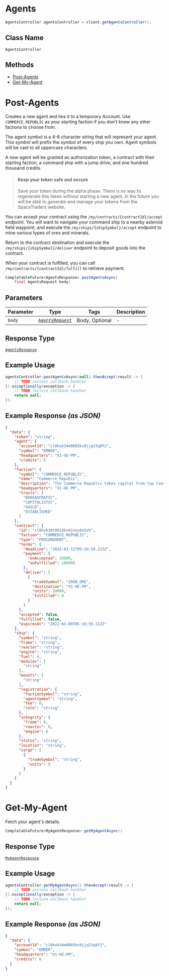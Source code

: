 # Agents

```java
AgentsController agentsController = client.getAgentsController();
```

## Class Name

`AgentsController`

## Methods

* [Post-Agents](../../doc/controllers/agents.md#post-agents)
* [Get-My-Agent](../../doc/controllers/agents.md#get-my-agent)


# Post-Agents

Creates a new agent and ties it to a temporary Account. Use `COMMERCE_REPUBLIC` as your starting faction if you don't know any other factions to choose from.

The agent symbol is a 4-8 character string that will represent your agent. This symbol will prefix the symbol of every ship you own. Agent symbols will be cast to all uppercase characters.

A new agent will be granted an authorization token, a contract with their starting faction, a command ship with a jump drive, and one hundred thousand credits.

> #### Keep your token safe and secure
> 
> Save your token during the alpha phase. There is no way to regenerate this token without starting a new agent. In the future you will be able to generate and manage your tokens from the SpaceTraders website.

You can accept your contract using the `/my/contracts/{contractId}/accept` endpoint. You will want to navigate your command ship to a nearby asteroid field waypoint, and execute the `/my/ships/{shipSymbol}/accept` endpoint to mine various types of ores and minerals.

Return to the contract destination and execute the `/my/ships/{shipSymbol}/deliver` endpoint to deposit goods into the contract.

When your contract is fulfilled, you can call `/my/contracts/{contractId}/fulfill` to retrieve payment.

```java
CompletableFuture<AgentsResponse> postAgentsAsync(
    final AgentsRequest body)
```

## Parameters

| Parameter | Type | Tags | Description |
|  --- | --- | --- | --- |
| `body` | [`AgentsRequest`](../../doc/models/agents-request.md) | Body, Optional | - |

## Response Type

[`AgentsResponse`](../../doc/models/agents-response.md)

## Example Usage

```java
agentsController.postAgentsAsync(null).thenAccept(result -> {
    // TODO success callback handler
}).exceptionally(exception -> {
    // TODO failure callback handler
    return null;
});
```

## Example Response *(as JSON)*

```json
{
  "data": {
    "token": "string",
    "agent": {
      "accountId": "cl0hok34m0003ks0jjql5q8f2",
      "symbol": "EMBER",
      "headquarters": "X1-OE-PM",
      "credits": 0
    },
    "faction": {
      "symbol": "COMMERCE_REPUBLIC",
      "name": "Commerce Repubic",
      "description": "The Commerce Republic takes capital from top tier worlds and invests it into new systems with high potential for growth.",
      "headquarters": "X1-OE-PM",
      "traits": [
        "BUREAUCRATIC",
        "CAPITALISTIC",
        "GUILD",
        "ESTABLISHED"
      ]
    },
    "contract": {
      "id": "cl0hok38t0014ks0jnoy8o5vh",
      "faction": "COMMERCE_REPUBLIC",
      "type": "PROCUREMENT",
      "terms": {
        "deadline": "2022-03-11T05:16:59.113Z",
        "payment": {
          "onAccepted": 20000,
          "onFulfilled": 100000
        },
        "deliver": [
          {
            "tradeSymbol": "IRON_ORE",
            "destination": "X1-OE-PM",
            "units": 10000,
            "fulfilled": 0
          }
        ]
      },
      "accepted": false,
      "fulfilled": false,
      "expiresAt": "2022-03-09T05:16:59.112Z"
    },
    "ship": {
      "symbol": "string",
      "frame": "string",
      "reactor": "string",
      "engine": "string",
      "fuel": 0,
      "modules": [
        "string"
      ],
      "mounts": [
        "string"
      ],
      "registration": {
        "factionSymbol": "string",
        "agentSymbol": "string",
        "fee": 0,
        "role": "string"
      },
      "integrity": {
        "frame": 0,
        "reactor": 0,
        "engine": 0
      },
      "status": "string",
      "location": "string",
      "cargo": [
        {
          "tradeSymbol": "string",
          "units": 0
        }
      ]
    }
  }
}
```


# Get-My-Agent

Fetch your agent's details.

```java
CompletableFuture<MyAgentResponse> getMyAgentAsync()
```

## Response Type

[`MyAgentResponse`](../../doc/models/my-agent-response.md)

## Example Usage

```java
agentsController.getMyAgentAsync().thenAccept(result -> {
    // TODO success callback handler
}).exceptionally(exception -> {
    // TODO failure callback handler
    return null;
});
```

## Example Response *(as JSON)*

```json
{
  "data": {
    "accountId": "cl0hok34m0003ks0jjql5q8f2",
    "symbol": "EMBER",
    "headquarters": "X1-OE-PM",
    "credits": 0
  }
}
```


